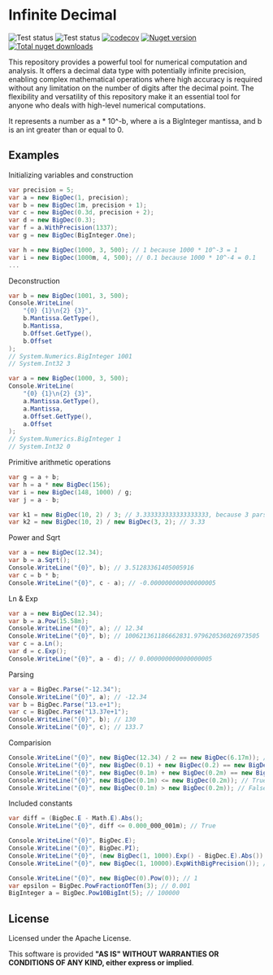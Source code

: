 # Infinite Decimal

![Test status](https://github.com/nokitakaze/InfiniteDecimal/actions/workflows/ci.yml/badge.svg?branch=master)
![Test status](https://github.com/nokitakaze/InfiniteDecimal/actions/workflows/ci-windows.yml/badge.svg?branch=master)
[![codecov](https://codecov.io/gh/nokitakaze/infinitedecimal/branch/master/graph/badge.svg)](https://codecov.io/gh/nokitakaze/infinitedecimal)
[![Nuget version](https://badgen.net/nuget/v/InfiniteDecimal)](https://www.nuget.org/packages/InfiniteDecimal)
[![Total nuget downloads](https://badgen.net/nuget/dt/InfiniteDecimal)](https://www.nuget.org/packages/InfiniteDecimal)

This repository provides a powerful tool for numerical computation and analysis. It offers a decimal data type with
potentially infinite precision, enabling complex mathematical operations where high accuracy is required without any
limitation on the number of digits after the decimal point. The flexibility and versatility of this repository make it
an essential tool for anyone who deals with high-level numerical computations.

It represents a number as a * 10^-b, where a is a BigInteger mantissa, and b is an int greater than or equal to 0.

## Examples

Initializing variables and construction

```csharp
var precision = 5;
var a = new BigDec(1, precision);
var b = new BigDec(1m, precision + 1);
var c = new BigDec(0.3d, precision + 2);
var d = new BigDec(0.3);
var f = a.WithPrecision(1337);
var g = new BigDec(BigInteger.One);

var h = new BigDec(1000, 3, 500); // 1 because 1000 * 10^-3 = 1
var i = new BigDec(1000m, 4, 500); // 0.1 because 1000 * 10^-4 = 0.1
...
```

Deconstruction

```csharp
var b = new BigDec(1001, 3, 500);
Console.WriteLine(
    "{0} {1}\n{2} {3}",
    b.Mantissa.GetType(),
    b.Mantissa,
    b.Offset.GetType(),
    b.Offset
);
// System.Numerics.BigInteger 1001
// System.Int32 3

var a = new BigDec(1000, 3, 500);
Console.WriteLine(
    "{0} {1}\n{2} {3}",
    a.Mantissa.GetType(),
    a.Mantissa,
    a.Offset.GetType(),
    a.Offset
);
// System.Numerics.BigInteger 1
// System.Int32 0
```

Primitive arithmetic operations

```csharp
var g = a + b;
var h = a * new BigDec(156);
var i = new BigDec(148, 1000) / g;
var j = a - b;

var k1 = new BigDec(10, 2) / 3; // 3.333333333333333333, because 3 parsed with default precision = 18
var k2 = new BigDec(10, 2) / new BigDec(3, 2); // 3.33
```

Power and Sqrt

```csharp
var a = new BigDec(12.34);
var b = a.Sqrt();
Console.WriteLine("{0}", b); // 3.51283361405005916
var c = b * b;
Console.WriteLine("{0}", c - a); // -0.000000000000000005
```

Ln & Exp

```csharp
var a = new BigDec(12.34);
var b = a.Pow(15.58m);
Console.WriteLine("{0}", a); // 12.34
Console.WriteLine("{0}", b); // 100621361186662831.979620536026973505
var c = a.Ln();
var d = c.Exp();
Console.WriteLine("{0}", a - d); // 0.000000000000000005
```

Parsing

```csharp
var a = BigDec.Parse("-12.34");
Console.WriteLine("{0}", a); // -12.34
var b = BigDec.Parse("13.e+1");
var c = BigDec.Parse("13.37e+1");
Console.WriteLine("{0}", b); // 130
Console.WriteLine("{0}", c); // 133.7
```

Comparision

```csharp
Console.WriteLine("{0}", new BigDec(12.34) / 2 == new BigDec(6.17m)); // True
Console.WriteLine("{0}", new BigDec(0.1) + new BigDec(0.2) == new BigDec(0.3)); // True
Console.WriteLine("{0}", new BigDec(0.1m) + new BigDec(0.2m) == new BigDec(0.3m)); // True
Console.WriteLine("{0}", new BigDec(0.1m) <= new BigDec(0.2m)); // True
Console.WriteLine("{0}", new BigDec(0.1m) > new BigDec(0.2m)); // False
```

Included constants

```csharp
var diff = (BigDec.E - Math.E).Abs();
Console.WriteLine("{0}", diff <= 0.000_000_001m); // True
```

```csharp
Console.WriteLine("{0}", BigDec.E);
Console.WriteLine("{0}", BigDec.PI);
Console.WriteLine("{0}", (new BigDec(1, 1000).Exp() - BigDec.E).Abs()); // 0.000...0002 (999 zeroes)
Console.WriteLine("{0}", new BigDec(1, 10000).ExpWithBigPrecision()); // can correctly calculate Euler's number to the demanded 10000 digits
```

```csharp
Console.WriteLine("{0}", new BigDec(0).Pow(0)); // 1
var epsilon = BigDec.PowFractionOfTen(3); // 0.001
BigInteger a = BigDec.Pow10BigInt(5); // 100000
```

## License

Licensed under the Apache License.

This software is provided **"AS IS" WITHOUT WARRANTIES OR CONDITIONS OF ANY KIND, either express or implied**.
